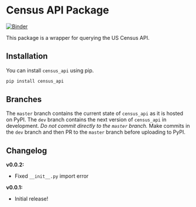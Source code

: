 # Census API Package

[![Binder](https://mybinder.org/badge_logo.svg)](https://mybinder.org/v2/gh/chrispyles/census_api/master?filepath=demo%2Fcensus_api-demo.ipynb)

This package is a wrapper for querying the US Census API. 

## Installation

You can install `census_api` using pip.

```bash
pip install census_api
```

## Branches

The `master` branch contains the current state of `census_api` as it is hosted on PyPI. The `dev` branch contains the next version of `census_api` in development. _Do not commit directly to the `master` branch._ Make commits in the `dev` branch and then PR to the `master` branch before uploading to PyPI.

## Changelog

**v0.0.2:**

* Fixed `__init__.py` import error

**v0.0.1:**

* Initial release!